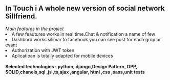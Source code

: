<h2>In Touch i A whole new version of social network Sillfriend. </h2>
<i>
Main features in the project 
</i>
<li>A few feautures works in real time.Chat & notification a name of few</li>
<li>Dashbord works silimar to facebook you can see post for each grup or evant </li>
<li>Authorization with JWT token</li>
<li>Aplicatioan is totally adapted for mobile devices</li>
<br>
<b>
Selected technologies  : python, django,Design Pattern, OPP, SOLID,chanels,sql ,js ,ts,ajax ,angular, html ,css ,sass,unit tests
</b>